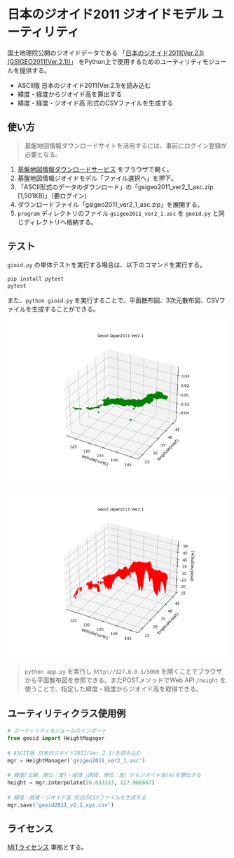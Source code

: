 # 日本のジオイド2011 ジオイドモデル ユーティリティ

国土地理院公開のジオイドデータである
「[日本のジオイド2011(Ver.2.1) (GSIGEO2011(Ver.2.1))](https://www.gsi.go.jp/buturisokuchi/grageo_geoidseika.html)」 
をPython上で使用するためのユーティリティモジュールを提供する。

- ASCII版 日本のジオイド2011(Ver.2.1)を読み込む
- 緯度・経度からジオイド高を算出する
- 緯度・経度・ジオイド高 形式のCSVファイルを生成する

## 使い方

> 基盤地図情報ダウンロードサイトを活用するには、事前にログイン登録が必要となる。

1. [基盤地図情報ダウンロードサービス](https://fgd.gsi.go.jp/download/menu.php) をブラウザで開く。
2. 基盤地図情報ジオイドモデル「ファイル選択へ」を押下。
3. 「ASCII形式のデータのダウンロード」の「gsigeo2011_ver2_1_asc.zip [1,501KB]」（要ログイン）
4. ダウンロードファイル「gsigeo2011_ver2_1_asc.zip」を展開する。
5. `program` ディレクトリのファイル `gsigeo2011_ver2_1.asc` を `geoid.py` と同じディレクトリへ格納する。

## テスト

`gioid.py` の単体テストを実行する場合は、以下のコマンドを実行する。

```bash
pip install pytest
pytest
```

また、`python gioid.py` を実行することで、平面散布図、3次元散布図、CSVファイルを生成することができる。

![平面散布図](./assets/gsigeo2011_ver2_1_2d.png) 

![3次元散布図](./assets/gsigeo2011_ver2_1_3d.png) 

> `python app.py` を実行し `http://127.0.0.1/5000` を開くことでブラウザから平面散布図を参照できる。またPOSTメソッドでWeb API `/height` を使うことで、指定した緯度・経度からジオイド高を取得できる。

## ユーティリティクラス使用例

```python
# ユーティリティモジュールのインポート
from geoid import HeightMagager

# ASCII版 日本のジオイド2011(Ver.2.1)を読み込む
mgr = HeightManager('gsigeo2011_ver2_1.asc')

# 緯度(北緯、単位：度)・経度（西経、単位：度）からジオイド高(m)を算出する
height = mgr.interpolate(26.633333, 127.966667)

# 緯度・経度・ジオイド高 形式のCSVファイルを生成する
mgr.save('geoid2011_v2.1_xyz.csv')
```

## ライセンス

[MITライセンス](./LICENSE) 準拠とする。
